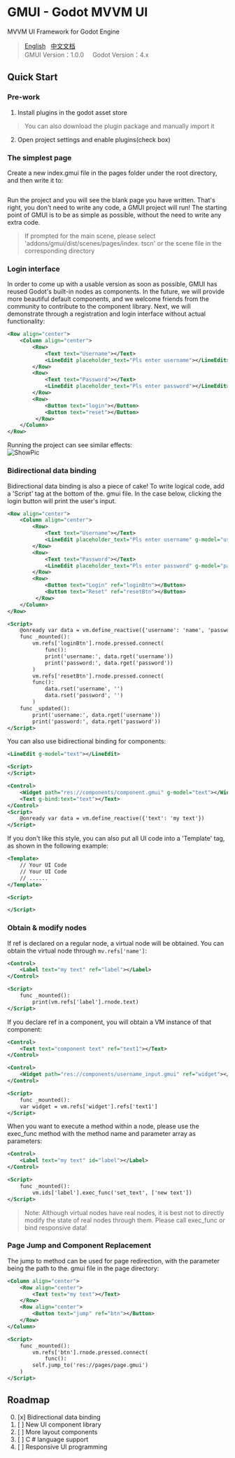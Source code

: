 # GMUI - Godot MVVM UI
MVVM UI Framework for Godot Engine  

> [English](https://github.com/JustDooooIt/GMUI)&nbsp;&nbsp;&nbsp;[中文文档](https://github.com/JustDooooIt/GMUI/blob/master/README.ZH.md)   
> GMUI Version：1.0.0   &nbsp;&nbsp;&nbsp;&nbsp;Godot Version：4.x   

## Quick Start  

### Pre-work  

1. Install plugins in the godot asset store  
> You can also download the plugin package and manually import it  
2. Open project settings and enable plugins(check box)  

### The simplest page  
Create a new index.gmui file in the pages folder under the root directory, and then write it to:   

```xml

```

Run the project and you will see the blank page you have written. That's right, you don't need to write any code, a GMUI project will run! The starting point of GMUI is to be as simple as possible, without the need to write any extra code.  

>If prompted for the main scene, please select 'addons/gmui/dist/scenes/pages/index. tscn' or the scene file in the corresponding directory  

### Login interface
In order to come up with a usable version as soon as possible, GMUI has reused Godot's built-in nodes as components. In the future, we will provide more beautiful default components, and we welcome friends from the community to contribute to the component library. Next, we will demonstrate through a registration and login interface without actual functionality: 

```xml
<Row align="center">
    <Column align="center">
        <Row>
            <Text text="Username"></Text>
            <LineEdit placeholder_text="Pls enter username"></LineEdit>
        </Row>
        <Row>
            <Text text="Password"></Text>
            <LineEdit placeholder_text="Pls enter password"></LineEdit>
        </Row>
        <Row>
            <Button text="login"></Button>
            <Button text="reset"></Button>
         </Row>
    </Column>
</Row>
```

Running the project can see similar effects:  
![ShowPic](https://s1.ax1x.com/2023/06/16/pCMwKX9.png)  

### Bidirectional data binding  
Bidirectional data binding is also a piece of cake! To write logical code, add a 'Script' tag at the bottom of the. gmui file. In the case below, clicking the login button will print the user's input.  

```xml
<Row align="center">
    <Column align="center">
        <Row>
            <Text text="Username"></Text>
            <LineEdit placeholder_text="Pls enter username" g-model="username"></LineEdit>
        </Row>
        <Row>
            <Text text="Password"></Text>
            <LineEdit placeholder_text="Pls enter password" g-model="password"></LineEdit>
        </Row>
        <Row>
            <Button text="Login" ref="loginBtn"></Button>
            <Button text="Reset" ref="resetBtn"></Button>
         </Row>
    </Column>
</Row>

<Script>
    @onready var data = vm.define_reactive({'username': 'name', 'password': '123'})
    func _mounted():
        vm.refs['loginBtn'].rnode.pressed.connect(
            func():
            print('username:', data.rget('username'))
            print('password:', data.rget('password'))
        )
        vm.refs['resetBtn'].rnode.pressed.connect(
        func():
            data.rset('username', '')
            data.rset('password', '')
        )
    func _updated():
        print('username:', data.rget('username'))
        print('password:', data.rget('password'))
</Script>
```  


You can also use bidirectional binding for components:  

```xml
<LineEdit g-model="text"></LineEdit>

<Script>
</Script>
```

```xml
<Control>
    <Widget path="res://components/component.gmui" g-model="text"></Widget>
    <Text g-bind:text="text"></Text>
</Control>
<Script>
    @onready var data = vm.define_reactive({'text': 'my text'})
</Script>
```  

If you don't like this style, you can also put all UI code into a 'Template' tag, as shown in the following example:  

```xml
<Template>
    // Your UI Code  
    // Your UI Code  
    // ......  
</Template>

<Script>

</Script>
```

### Obtain & modify nodes
If ref is declared on a regular node, a virtual node will be obtained. You can obtain the virtual node through `mv.refs['name']`:  

```xml
<Control>
    <Label text="my text" ref="label"></Label>
</Control>

<Script>
    func _mounted():
        print(vm.refs['label'].rnode.text)
</Script>
```  

If you declare ref in a component, you will obtain a VM instance of that component:  

```xml
<Control>
    <Text text="component text" ref="text1"></Text>
</Control>
```  

```xml
<Control>
    <Widget path="res://components/username_input.gmui" ref="widget"></Widget>
</Control>

<Script>
    func _mounted():
    var widget = vm.refs['widget'].refs['text1']
</Script>
```   

When you want to execute a method within a node, please use the exec_func method with the method name and parameter array as parameters:  

```xml
<Control>
    <Label text="my text" id="label"></Label>
</Control>

<Script>
    func _mounted():
        vm.ids['label'].exec_func('set_text', ['new text'])
</Script>
```  

> Note: Although virtual nodes have real nodes, it is best not to directly modify the state of real nodes through them. Please call exec_func or bind responsive data!  

### Page Jump and Component Replacement
The jump to method can be used for page redirection, with the parameter being the path to the. gmui file in the page directory:  

```xml
<Column align="center">
    <Row align="center">
        <Text text="my text"></Text>
    </Row>
    <Row align="center">
        <Button text="jump" ref="btn"></Button>
    </Row>
</Column>

<Script>
    func _mounted():
        vm.refs['btn'].rnode.pressed.connect(
            func():
        self.jump_to('res://pages/page.gmui')
    )
</Script>
```  

## Roadmap  

0. [x] Bidirectional data binding
1. [ ] New UI component library
2. [ ] More layout components
3. [ ] C # language support
4. [ ] Responsive UI programming